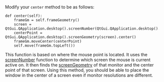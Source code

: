 Modify your `center` method to be as follows:

    def center(self):
        frameGm = self.frameGeometry()
        screen = QtGui.QApplication.desktop().screenNumber(QtGui.QApplication.desktop().cursor().pos())
        centerPoint = QtGui.QApplication.desktop().screenGeometry(screen).center()
        frameGm.moveCenter(centerPoint)
        self.move(frameGm.topLeft())

This function is based on where the mouse point is located. It uses the [screenNumber][1] function to determine which screen the mouse is current active on. It then finds the [screenGeometry][2] of that monitor and the center point of that screen. Using this method, you should be able to place the window in the center of a screen even if monitor resolutions are different.


  [1]: http://pyqt.sourceforge.net/Docs/PyQt4/qdesktopwidget.html#screenNumber-2
  [2]: http://pyqt.sourceforge.net/Docs/PyQt4/qdesktopwidget.html#screenGeometry